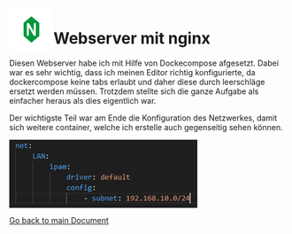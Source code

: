 <img align="left" width="80" height="80" src="../img/../../img/nginx-logo.png" alt="nginx Logo">

# Webserver mit nginx
Diesen Webserver habe ich mit Hilfe von Dockecompose afgesetzt. Dabei war es sehr wichtig, dass ich meinen Editor richtig konfigurierte, da dockercompose keine tabs erlaubt und daher diese durch leerschläge ersetzt werden müssen. Trotzdem stellte sich die ganze Aufgabe als einfacher heraus als dies eigentlich war.

Der wichtigste Teil war am Ende die Konfiguration des Netzwerkes, damit sich weitere container, welche ich erstelle auch gegenseitig sehen können.

<img align="center" width="" height="" src="../img/../../img/nginxcomp.png" alt="nginx config">

[Go back to main Document](https://github.com/Daddey69/Modul_300/blob/master/README.md)